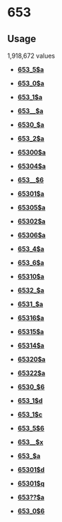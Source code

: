 # 653

## Usage

1,918,672 values

-   **[653\_5$a](../../tags/653/653_5a-1.md)**  

-   **[653\_0$a](../../tags/653/653_0a-2.md)**  

-   **[653\_1$a](../../tags/653/653_1a-3.md)**  

-   **[653\_\_$a](../../tags/653/653__a-4.md)**  

-   **[6530\_$a](../../tags/653/6530_a-5.md)**  

-   **[653\_2$a](../../tags/653/653_2a-6.md)**  

-   **[65300$a](../../tags/653/65300a-7.md)**  

-   **[65304$a](../../tags/653/65304a-8.md)**  

-   **[653\_\_$6](../../tags/653/653__6-9.md)**  

-   **[65301$a](../../tags/653/65301a-10.md)**  

-   **[65305$a](../../tags/653/65305a-11.md)**  

-   **[65302$a](../../tags/653/65302a-12.md)**  

-   **[65306$a](../../tags/653/65306a-13.md)**  

-   **[653\_4$a](../../tags/653/653_4a-14.md)**  

-   **[653\_6$a](../../tags/653/653_6a-15.md)**  

-   **[65310$a](../../tags/653/65310a-16.md)**  

-   **[6532\_$a](../../tags/653/6532_a-17.md)**  

-   **[6531\_$a](../../tags/653/6531_a-18.md)**  

-   **[65316$a](../../tags/653/65316a-19.md)**  

-   **[65315$a](../../tags/653/65315a-20.md)**  

-   **[65314$a](../../tags/653/65314a-21.md)**  

-   **[65320$a](../../tags/653/65320a-22.md)**  

-   **[65322$a](../../tags/653/65322a-23.md)**  

-   **[6530\_$6](../../tags/653/6530_6-24.md)**  

-   **[653\_1$d](../../tags/653/653_1d-25.md)**  

-   **[653\_1$c](../../tags/653/653_1c-26.md)**  

-   **[653\_5$6](../../tags/653/653_56-27.md)**  

-   **[653\_\_$x](../../tags/653/653__x-28.md)**  

-   **[653\_$a](../../tags/653/653_a-29.md)**  

-   **[65301$d](../../tags/653/65301d-30.md)**  

-   **[65301$q](../../tags/653/65301q-31.md)**  

-   **[653??$a](../../tags/653/653__a-32.md)**  

-   **[653\_0$6](../../tags/653/653_06-33.md)**  


